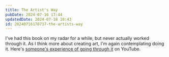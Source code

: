 ```yaml
---
title: The Artist's Way
pubDate: 2024-07-16 17:44
updatedDate: 2024-07-18 10:43
id: 20240716170737-the-artists-way
---
```


I've had this book on my radar for a while, but never actually worked through it. As I think more about creating art, I'm again contemplating doing it. Here's [someone's experience of going through it](https://www.youtube.com/watch?v=BIK-kVANnO4) on YouTube.
